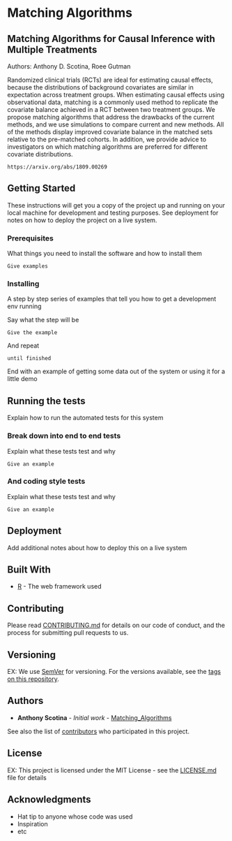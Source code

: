 # Matching Algorithms

## Matching Algorithms for Causal Inference with Multiple Treatments
Authors: Anthony D. Scotina, Roee Gutman

Randomized clinical trials (RCTs) are ideal for estimating causal effects, because the distributions of background covariates are
similar in expectation across treatment groups. When estimating causal effects using observational data, matching is a commonly used 
method to replicate the covariate balance achieved in a RCT between two treatment groups. We propose matching algorithms
that address the drawbacks of the current methods, and we use simulations to compare current and new methods. All of the methods display improved covariate 
balance in the matched sets relative to the pre-matched cohorts. In addition, we provide advice to investigators on which matching 
algorithms are preferred for different covariate distributions.

```
https://arxiv.org/abs/1809.00269
```

## Getting Started

These instructions will get you a copy of the project up and running on your local machine for development and testing purposes. See deployment for notes on how to deploy the project on a live system.

### Prerequisites

What things you need to install the software and how to install them

```
Give examples
```

### Installing

A step by step series of examples that tell you how to get a development env running

Say what the step will be

```
Give the example
```

And repeat

```
until finished
```

End with an example of getting some data out of the system or using it for a little demo

## Running the tests

Explain how to run the automated tests for this system

### Break down into end to end tests

Explain what these tests test and why

```
Give an example
```

### And coding style tests

Explain what these tests test and why

```
Give an example
```

## Deployment

Add additional notes about how to deploy this on a live system

## Built With

* [R](https://www.r-project.org/) - The web framework used


## Contributing

Please read [CONTRIBUTING.md]() for details on our code of conduct, and the process for submitting pull requests to us.

## Versioning

EX: We use [SemVer](http://semver.org/) for versioning. For the versions available, see the [tags on this repository](https://github.com/your/project/tags). 

## Authors

* **Anthony Scotina** - *Initial work* - [Matching_Algorithms](https://github.com/ScotinaStats/matching_algorithms)

See also the list of [contributors](https://github.com/ScotinaStats/matching_algorithms/graphs/contributors) who participated in this project.

## License

EX: This project is licensed under the MIT License - see the [LICENSE.md](LICENSE.md) file for details

## Acknowledgments

* Hat tip to anyone whose code was used
* Inspiration
* etc
